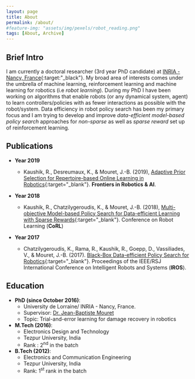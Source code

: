 ```yaml
---
layout: page
title: About
permalink: /about/
#feature-img: "assets/img/pexels/robot_reading.png"
tags: [About, Archive]
---
```

## Brief Intro

I am currently a doctoral researcher (3rd year PhD candidate) at [INRIA - Nancy, France](https://team.inria.fr/larsen/){:target:"_black"}. My broad area of interests comes under the umbrella of machine learning, reinforcement learning and machine learning for robotics (i.e *robot learning*). During my PhD I have been working on algorithms that enable robots (or any dynamical system, agent) to learn controllers/policies with as fewer interactions as possible with the robot/system. Data efficiency in robot policy search has been my primary focus and I am trying to develop and improve *data-efficient model-based policy search* approaches for *non-sparse* as well as *sparse reward* set up of reinforcement learning.


## Publications

* **Year 2019**
    - Kaushik, R., Desreumaux, K., & Mouret, J.-B. (2019), [Adaptive Prior Selection for Repertoire-based Online Learning in Robotics](https://arxiv.org/abs/1907.07029){:target="_blank"}. **Frontiers in Robotics & AI**. 

* **Year 2018**
    - Kaushik, R., Chatzilygeroudis, K., & Mouret, J.-B. (2018), [Multi-objective Model-based Policy Search for Data-efficient Learning with Sparse Rewards](https://arxiv.org/abs/1806.09351){:target="_blank"}. Conference on Robot Learning (**CoRL**)

* **Year 2017**
    - Chatzilygeroudis, K., Rama, R., Kaushik, R., Goepp, D., Vassiliades, V., & Mouret, J.-B. (2017). [Black-Box Data-efficient Policy Search for Robotics](https://arxiv.org/abs/1703.07261){:target="_blank"}. Proceedings of the IEEE/RSJ International Conference on Intelligent Robots and Systems (**IROS**).

## Education
 - **PhD (since October 2016)**: 
    * University de Lorraine/ INRIA - Nancy, France.
    * Supervisor: [Dr. Jean-Baptiste Mouret](https://members.loria.fr/JBMouret/)
    * Topic: Trial-and-error learning for damage recovery in robotics
 - **M.Tech (2016)**: 
    * Electronics Design and Technology 
    * Tezpur University, India 
    * Rank : 2<sup>nd</sup> in the batch
 - **B.Tech (2012)**: 
    * Electronics and Communication Engineering 
    * Tezpur University, India 
    * Rank: 1<sup>st</sup> rank in the batch
